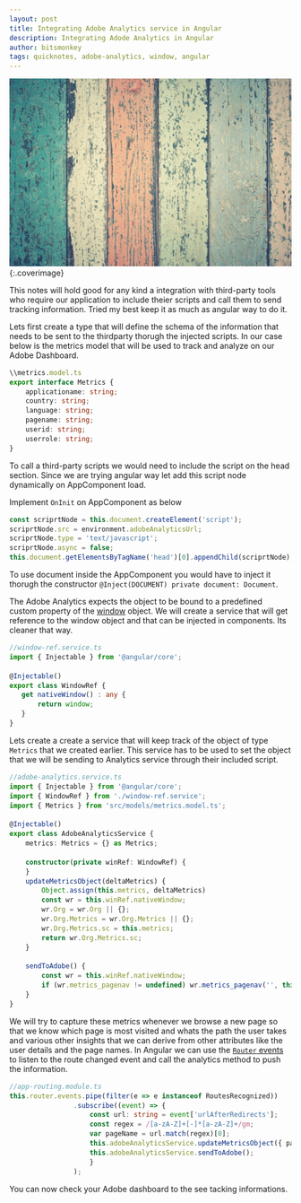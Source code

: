 ```yaml
---
layout: post
title: Integrating Adobe Analytics service in Angular
description: Integrating Adode Analytics in Angular
author: bitsmonkey
tags: quicknotes, adobe-analytics, window, angular
---
```


![adobe-analytics](../img/adobe-analytics.jpg){:.coverimage}

This notes will hold good for any kind a integration with third-party tools who require our application to include theier scripts and call them to send tracking information. Tried my best keep it as much as angular way to do it.

Lets first create a type that will define the schema of the information that needs to be sent to the thirdparty thorugh the injected scripts. In our case below is the metrics model that will be used to track and analyze on our Adobe Dashboard.

```ts
\\metrics.model.ts
export interface Metrics {
    applicationame: string;
    country: string;
    language: string;    
    pagename: string;    
    userid: string;
    userrole: string;    
}
```

To call a third-party scripts we would need to include the script on the head section. Since we are trying angular way let add this script node dynamically on AppComponent load.

Implement `OnInit` on AppComponent as below

```ts
const scriprtNode = this.document.createElement('script');
scriprtNode.src = environment.adobeAnalyticsUrl;
scriprtNode.type = 'text/javascript';
scriprtNode.async = false;
this.document.getElementsByTagName('head')[0].appendChild(scriprtNode);
```

To use document inside the AppComponent you would have to inject it thorugh the constructor `@Inject(DOCUMENT) private document: Document`.

The Adobe Analytics expects the object to be bound to a predefined custom property of the [window](https://developer.mozilla.org/en-US/docs/Web/API/Window) object. We will create a service that will get reference to the window object and that can be injected in components. Its cleaner that way.

```ts
//window-ref.service.ts
import { Injectable } from '@angular/core';

@Injectable()
export class WindowRef {
   get nativeWindow() : any {
       return window;
   }
}
```

Lets create a create a service that will keep track of the object of type `Metrics`  that we created earlier. This service has to be used to set the object that we will be sending to Analytics service through their included script. 

```ts
//adobe-analytics.service.ts
import { Injectable } from '@angular/core';
import { WindowRef } from './window-ref.service';
import { Metrics } from 'src/models/metrics.model.ts';

@Injectable()
export class AdobeAnalyticsService {
    metrics: Metrics = {} as Metrics;

    constructor(private winRef: WindowRef) {
    }
    updateMetricsObject(deltaMetrics) {
        Object.assign(this.metrics, deltaMetrics)
        const wr = this.winRef.nativeWindow;
        wr.Org = wr.Org || {};
        wr.Org.Metrics = wr.Org.Metrics || {};
        wr.Org.Metrics.sc = this.metrics;
        return wr.Org.Metrics.sc;
    }

    sendToAdobe() {
        const wr = this.winRef.nativeWindow;
        if (wr.metrics_pagenav != undefined) wr.metrics_pagenav('', this.metrics);
    }
}
```

We will try to capture these metrics whenever we browse a new page so that we know which page is most visited and whats the path the user takes and various other insights that we can derive from other attributes like the user details and the page names. In Angular we can use the [`Router` events](https://angular.io/guide/router#router-events) to listen to the route changed event and call the analytics method to push the information.
 
```ts
//app-routing.module.ts
this.router.events.pipe(filter(e => e instanceof RoutesRecognized))
                .subscribe((event) => {
                    const url: string = event['urlAfterRedirects'];
                    const regex = /[a-zA-Z]+[-]*[a-zA-Z]+/gm;
                    var pageName = url.match(regex)[0];
                    this.adobeAnalyticsService.updateMetricsObject({ pagename: `blahblah|${pageName}` });
                    this.adobeAnalyticsService.sendToAdobe();
                    }
                );
```

You can now check your Adobe dashboard to the see tacking informations.
